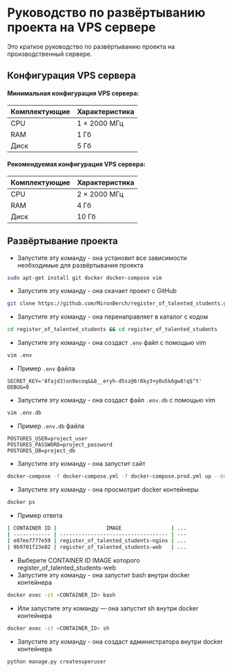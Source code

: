 # Руководство по развёртыванию проекта на VPS сервере

Это краткое руководство по развёртыванию проекта на производственный сервере.

## Конфигурация VPS сервера

#### Минимальная конфигурация VPS сервера:
| Комплектующие | Характеристика |
| ------ | ------ |
| CPU | 1 × 2000 МГц |
| RAM | 1 Гб |
| Диск | 5 Гб |

#### Рекомендуемая конфигурация VPS сервера:
| Комплектующие | Характеристика |
| ------ | ------ |
| CPU | 2 × 2000 МГц |
| RAM | 4 Гб |
| Диск | 10 Гб |

## Развёртывание проекта

- Запустите эту команду - она установит все зависимости необходимые для развёртывания проекта
```sh
sudo apt-get install git docker docker-compose vim
```

- Запустите эту команду - она скачает проект с GitHub
```sh
git clone https://github.com/MironBerch/register_of_talented_students.git
```

- Запустите эту команду - она перенаправляет в каталог с кодом
```sh
cd register_of_talented_students && cd register_of_talented_students
```

- Запустите эту команду - она создаст `.env` файл с помощью vim 
```sh
vim .env
```

- Пример `.env` файла
```dotenv
SECRET_KEY='8fajd3)on9ecoq&&8__eryh-d5sz@6!8ky3+y0u5k6gw8!q$^t'
DEBUG=0
```

- Запустите эту команду - она создаст файл `.env.db` с помощью vim
```sh
vim .env.db
```

- Пример `.env.db` файла
```dotenv
POSTGRES_USER=project_user
POSTGRES_PASSWORD=project_password
POSTGRES_DB=project_db
```

- Запустите эту команду - она запустит сайт 
```sh
docker-compose -f docker-compose.yml -f docker-compose.prod.yml up --build -d
```

- Запустите эту команду - она просмотрит docker контейнеры
```sh
docker ps
```

- Пример ответа
```sh
| CONTAINER ID |                IMAGE                | ... 
| ------------ | ----------------------------------- | --- 
| e87ee7777e59 | register_of_talented_students-nginx | ...
| 9b9701f23e02 | register_of_talented_students-web   | ...
```

- Выберете CONTAINER ID IMAGE которого register_of_talented_students-web
- Запустите эту команду - она запустит bash внутри docker контейнера
```sh
docker exec -it <CONTAINER_ID> bash
```

- Или запустите эту команду — она запустит sh внутри docker контейнера
```sh
docker exec -it <CONTAINER_ID> sh
```

- Запустите эту команду - она создаст администратора внутри docker контейнера
```sh
python manage.py createsuperuser
```